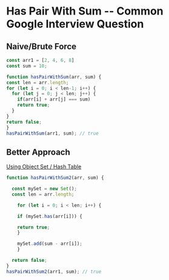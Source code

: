 # Has Pair With Sum -- Common Google Interview Question

## Naive/Brute Force

```javascript
const arr1 = [2, 4, 6, 8]
const sum = 10;

function hasPairWithSum(arr, sum) {
const len = arr.length;
for (let i = 0; i < len-1; i++) {
  for (let j = 0; j < len; j++) {
    if(arr[i] + arr[j] === sum)
    return true;
  }
}
return false;
}
hasPairWithSum(arr1, sum); // true
```

## Better Approach

[Using Object Set / Hash Table](https://developer.mozilla.org/en-US/docs/Web/JavaScript/Reference/Global_Objects/Set)

```javascript
function hasPairWithSum2(arr, sum) {

  const mySet = new Set();
  const len = arr.length;

    for (let i = 0; i < len; i++) {

    if (mySet.has(arr[i])) {

    return true;
    }

    mySet.add(sum - arr[i]);
    }

  return false;
}
hasPairWithSum2(arr1, sum); // true
```